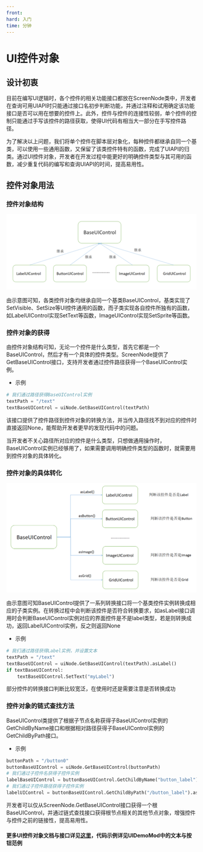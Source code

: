 ```yaml
---
front:
hard: 入门
time: 分钟
---
```


# UI控件对象

## 设计初衷

目前在编写UI逻辑时，各个控件的相关功能接口都放在ScreenNode类中，开发者在查询可用UIAPI时只能通过接口名初步判断功能，并通过注释和试用确定该功能接口是否可以用在想要的控件上。此外，控件与控件的连接性较弱，单个控件的控制只能通过手写该控件的路径获取，使得UI代码有相当大一部分在手写控件路径。

为了解决以上问题，我们将单个控件在脚本层对象化，每种控件都继承自同一个基类，可以使用一些通用函数，又保留了该类控件特有的函数，完成了UIAPI的归类。通过UI控件对象，开发者在开发过程中能更好的明确控件类型与其可用的函数，减少重复代码的编写和查询UIAPI的时间，提高易用性。

## 控件对象用法

### 控件对象结构

![控件对象结构](./picture/UIOOC/1.png)

由示意图可知，各类控件对象均继承自同一个基类BaseUIControl，基类实现了SetVisible、SetSize等UI控件通用的函数，而子类实现各自控件所独有的函数，如LabelUIControl实现SetText等函数，ImageUIControl实现SetSprite等函数。

### 控件对象的获得

由控件对象结构可知，无论一个控件是什么类型，首先它都是一个BaseUIControl，然后才有一个具体的控件类型。ScreenNode提供了GetBaseUIControl接口，支持开发者通过控件路径获得一个BaseUIControl实例。

- 示例

```python
# 我们通过路径获得BaseUIControl实例
textPath = "/text"
textBaseUIControl = uiNode.GetBaseUIControl(textPath)
```

该接口提供了控件路径到控件对象的转换方法，并当传入路径找不到对应的控件时直接返回None，能帮助开发者更早的发现代码中的问题。

当开发者不关心路径所对应的控件是什么类型，只想做通用操作时，BaseUIControl实例已经够用了，如果需要调用明确控件类型的函数时，就需要用到控件对象的具体转化。

### 控件对象的具体转化

![控件对象结构](./picture/UIOOC/2.png)

由示意图可知BaseUIControl提供了一系列转换接口将一个基类控件实例转换成相应的子类实例。在转换过程中会判断该控件是否符合转换要求，如asLabel接口调用时会判断BaseUIControl实例对应的界面控件是不是label类型，若是则转换成功，返回LabelUIControl实例，反之则返回None

- 示例

```python
# 我们通过路径获得Label实例，并设置文本
textPath = "/text"
textBaseUIControl = uiNode.GetBaseUIControl(textPath).asLabel()
if textBaseUIControl:
    textBaseUIControl.SetText("myLabel")
```

部分控件的转换接口判断比较宽泛，在使用时还是需要注意是否转换成功

### 控件对象的链式查找方法

BaseUIControl类提供了根据子节点名称获得子BaseUIControl实例的GetChildByName接口和根据相对路径获得子BaseUIControl实例的GetChildByPath接口。

- 示例

```python
buttonPath = "/button0"
buttonBaseUIControl = uiNode.GetBaseUIControl(buttonPath)
# 我们通过子控件名获得子控件实例
labelBaseUIControl = buttonBaseUIControl.GetChildByName("button_label")
# 我们通过子控件路径获得子控件实例
labelUIControl = buttonBaseUIControl.GetChildByPath("/button_label").asLabel()
```

开发者可以仅从ScreenNode.GetBaseUIControl接口获得一个根BaseUIControl，并通过链式查找接口获得根节点相关的其他节点对象，增强控件与控件之前的链接性，提高易用性。

#### 更多UI控件对象文档与接口详见<a href="../../mcdocs/1-ModAPI/接口/自定义UI/UI控件.html#baseuicontrol" rel="noopenner">这里</a>，代码示例详见UIDemoMod中的文本与按钮范例